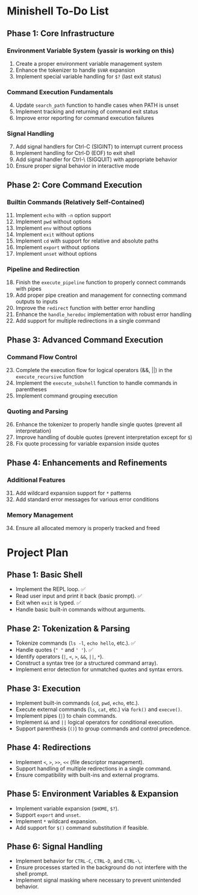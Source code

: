 # Minishell To-Do List

## Phase 1: Core Infrastructure

### Environment Variable System (**yassir is working on this**)
1. Create a proper environment variable management system
2. Enhance the tokenizer to handle `$VAR` expansion
3. Implement special variable handling for `$?` (last exit status)

### Command Execution Fundamentals
4. Update `search_path` function to handle cases when PATH is unset
5. Implement tracking and returning of command exit status
6. Improve error reporting for command execution failures

### Signal Handling
7. Add signal handlers for Ctrl-C (SIGINT) to interrupt current process
8. Implement handling for Ctrl-D (EOF) to exit shell
9. Add signal handler for Ctrl-\ (SIGQUIT) with appropriate behavior
10. Ensure proper signal behavior in interactive mode

## Phase 2: Core Command Execution

### Builtin Commands (Relatively Self-Contained)
11. Implement `echo` with `-n` option support
12. Implement `pwd` without options
13. Implement `env` without options
14. Implement `exit` without options
15. Implement `cd` with support for relative and absolute paths
16. Implement `export` without options
17. Implement `unset` without options

### Pipeline and Redirection
18. Finish the `execute_pipeline` function to properly connect commands with pipes
19. Add proper pipe creation and management for connecting command outputs to inputs
20. Improve the `redirect` function with better error handling
21. Enhance the `handle_heredoc` implementation with robust error handling
22. Add support for multiple redirections in a single command

## Phase 3: Advanced Command Execution

### Command Flow Control
23. Complete the execution flow for logical operators (&&, ||) in the `execute_recursive` function
24. Implement the `execute_subshell` function to handle commands in parentheses
25. Implement command grouping execution

### Quoting and Parsing
26. Enhance the tokenizer to properly handle single quotes (prevent all interpretation)
27. Improve handling of double quotes (prevent interpretation except for `$`)
28. Fix quote processing for variable expansion inside quotes

## Phase 4: Enhancements and Refinements

### Additional Features
31. Add wildcard expansion support for `*` patterns
32. Add standard error messages for various error conditions

### Memory Management
34. Ensure all allocated memory is properly tracked and freed

# Project Plan

## Phase 1: Basic Shell
- Implement the REPL loop. ✅
- Read user input and print it back (basic prompt). ✅
- Exit when `exit` is typed. ✅
- Handle basic built-in commands without arguments.

## Phase 2: Tokenization & Parsing
- Tokenize commands (`ls -l`, `echo hello`, etc.). ✅
- Handle quotes (`" "` and `' '`). ✅
- Identify operators (`|`, `<`, `>`, `&&`, `||`, `*`). 
- Construct a syntax tree (or a structured command array).
- Implement error detection for unmatched quotes and syntax errors.

## Phase 3: Execution
- Implement built-in commands (`cd`, `pwd`, `echo`, etc.).
- Execute external commands (`ls`, `cat`, etc.) via `fork()` and `execve()`.
- Implement pipes (`|`) to chain commands.
- Implement `&&` and `||` logical operators for conditional execution.
- Support parenthesis (`()`) to group commands and control precedence.

## Phase 4: Redirections
- Implement `<`, `>`, `>>`, `<<` (file descriptor management).
- Support handling of multiple redirections in a single command.
- Ensure compatibility with built-ins and external programs.

## Phase 5: Environment Variables & Expansion
- Implement variable expansion (`$HOME`, `$?`).
- Support `export` and `unset`.
- Implement `*` wildcard expansion.
- Add support for `$()` command substitution if feasible.

## Phase 6: Signal Handling
- Implement behavior for `CTRL-C`, `CTRL-D`, and `CTRL-\`.
- Ensure processes started in the background do not interfere with the shell prompt.
- Implement signal masking where necessary to prevent unintended behavior.
